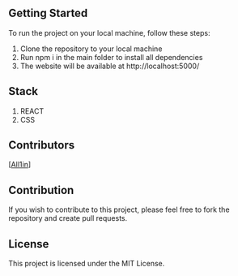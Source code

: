 ## Getting Started

To run the project on your local machine, follow these steps:

1. Clone the repository to your local machine
2. Run npm i in the main folder to install all dependencies
3. The website will be available at http://localhost:5000/

## Stack

1. REACT
2. CSS

## Contributors

[[All1in](https://github.com/All1in)]

## Contribution

If you wish to contribute to this project, please feel free to fork the repository and create pull requests.

## License

This project is licensed under the MIT License.
